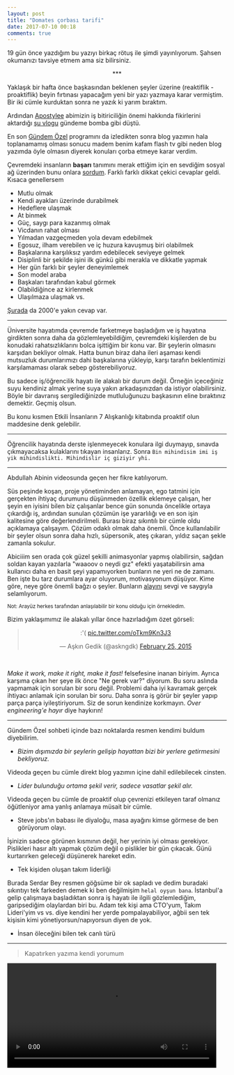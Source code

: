 ```yaml
---
layout: post
title: "Domates çorbası tarifi"
date: 2017-07-10 00:18
comments: true
---
```


19 gün önce yazdığım bu yazıyı birkaç rötuş ile şimdi yayınlıyorum. Şahsen okumanızı tavsiye etmem ama siz bilirsiniz.

<center>***</center>

Yaklaşık bir hafta önce başkasından beklenen şeyler üzerine (reaktiflik - proaktiflik) beyin fırtınası yapacağım yeni bir yazı yazmaya karar vermiştim.
Bir iki cümle kurduktan sonra ne yazık ki yarım bıraktım.

Ardından [Apostylee](https://twitter.com/apostylee) abimizin iş bitiriciliğin önemi hakkında fikirlerini aktardığı
 [şu vlogu](https://www.youtube.com/watch?v=rCu3e5F5C6k) gündeme bomba gibi düştü.

En son [Gündem Özel](https://www.youtube.com/watch?v=GSwQYWyeh4Q) programını da izledikten sonra blog yazımın hala toplanamamış olması sonucu
madem benim kafam flash tv gibi neden blog yazımda öyle olmasın diyerek konuları çorba etmeye karar verdim.

Çevremdeki insanların **başarı** tanımını merak ettiğim için en sevdiğim sosyal ağ üzerinden bunu onlara
 [sordum](https://twitter.com/askngdk/status/883788801230991362).
Farklı farklı dikkat çekici cevaplar geldi. Kısaca genellersem

- Mutlu olmak
- Kendi ayakları üzerinde durabilmek
- Hedeflere ulaşmak
- At binmek
- Güç, saygı para kazanmış olmak
- Vicdanın rahat olması
- Yılmadan vazgeçmeden yola devam edebilmek
- Egosuz, ilham verebilen ve iç huzura kavuşmuş biri olabilmek
- Başkalarına karşılıksız yardım edebilecek seviyeye gelmek
- Disiplinli bir şekilde işini ilk günkü gibi merakla ve dikkatle yapmak
- Her gün farklı bir şeyler deneyimlemek
- Son model araba
- Başkaları tarafından kabul görmek
- Olabildiğince az kirlenmek
- Ulaşılmaza ulaşmak vs.

[Şurada](https://docs.google.com/spreadsheets/d/1v5eUynYrtCcTbU-GH6H22vo0IfVd-wWsp5aPfiHn6_c/htmlview) da 2000'e yakın cevap var.

---

Üniversite hayatımda çevremde farketmeye başladığım ve iş hayatına girdikten sonra daha da gözlemleyebildiğim,
çevremdeki kişilerden de bu konudaki rahatsızlıklarını bolca işittiğim bir konu var.
Bir şeylerin olmasını karşıdan bekliyor olmak.
Hatta bunun biraz daha ileri aşaması kendi mutsuzluk durumlarımızı dahi başkalarına yükleyip,
karşı tarafın beklentimizi karşılamaması olarak sebep gösterebiliyoruz.

Bu sadece iş/öğrencilik hayatı ile alakalı bir durum değil.
Örneğin içeceğiniz suyu kendiniz almak yerine suya yakın arkadaşınızdan da istiyor olabilirsiniz.
Böyle bir davranış sergilediğinizde mutluluğunuzu başkasının eline bıraktınız demektir. Geçmiş olsun.

Bu konu kısmen Etkili İnsanların 7 Alışkanlığı kitabında proaktif olun maddesine denk gelebilir.

---

Öğrencilik hayatında derste işlenmeyecek konulara ilgi duymayıp, sınavda çıkmayacaksa kulaklarını tıkayan insanlarız.
Sonra `Bin mihindisim imi iş yik mihindislikti. Mihindislir iç giziyir yhi.`

---

Abdullah Abinin videosunda geçen her fikre katılıyorum.

Süs peşinde koşan, proje yönetiminden anlamayan,
ego tatmini için gerçekten ihtiyaç durumunu düşünmeden özellik eklemeye çalışan, her şeyin en iyisini bilen biz çalışanlar bence gün sonunda
öncelikle ortaya çıkardığı iş, ardından sunulan çözümün işe yararlılığı ve en son işin kalitesine göre değerlendirilmeli.
Burası biraz sıkıntılı bir cümle oldu açıklamaya çalışayım. Çözüm odaklı olmak daha önemli. Önce kullanılabilir bir şeyler olsun sonra
daha hızlı, süpersonik, ateş çıkaran, yıldız saçan şekle zamanla sokulur.

Abiciiim sen orada çok güzel şekilli animasyonlar yapmış olabilirsin, sağdan soldan kayan yazılarla "waaoov o neydi gız"
efekti yaşatabilirsin ama kullanıcı daha en basit şeyi yapamıyorken bunların ne yeri ne de zamanı.
Ben işte bu tarz durumlara ayar oluyorum, motivasyonum düşüyor. Kime göre, neye göre önemli bağzı o şeyler.
Bunların [alayını](https://www.youtube.com/watch?v=xHjaK9wNdDs) sevgi ve saygıyla selamlıyorum.

<small>Not: Arayüz herkes tarafından anlaşılabilir bir konu olduğu için örnekledim.</small>

Bizim yaklaşımımız ile alakalı yıllar önce hazırladığım özet görseli:

<center>
<blockquote class="twitter-tweet" data-lang="en"><p lang="und" dir="ltr">:&#39;( <a href="http://t.co/oTkm9Kn3J3">pic.twitter.com/oTkm9Kn3J3</a></p>
  &mdash; Aşkın Gedik (@askngdk) <a href="https://twitter.com/askngdk/status/570692422801477633">February 25, 2015</a></blockquote>
<script async src="//platform.twitter.com/widgets.js" charset="utf-8"></script>
</center>
<br />

*Make it work, make it right, make it fast!* felsefesine inanan biriyim. Ayrıca karşıma çıkan her şeye ilk önce "Ne gerek var?" diyorum.
Bu soru aslında yapmamak için sorulan bir soru değil. Problemi daha iyi kavramak gerçek ihtiyacı anlamak için sorulan bir soru.
Daha sonra iş görür bir şeyler yapıp parça parça iyileştiriyorum.
Siz de sorun kendinize korkmayın. *Over engineering'e hayır* diye haykırın!

---

Gündem Özel sohbeti içinde bazı noktalarda resmen kendimi buldum diyebilirim.

- *Bizim dışımızda bir şeylerin gelişip hayattan bizi bir yerlere getirmesini bekliyoruz.*

Videoda geçen bu cümle direkt blog yazımın içine dahil edilebilecek cinsten.

- *Lider bulunduğu ortama şekil verir, sadece vasatlar şekil alır.*

Videoda geçen bu cümle de proaktif olup çevrenizi etkileyen taraf olmanız öğütleniyor ama yanlış anlamaya müsait bir cümle.

- Steve jobs'ın babası ile diyaloğu, masa ayağını kimse görmese de ben görüyorum olayı.

İşinizin sadece görünen kısmının değil, her yerinin iyi olması gerekiyor. Pislikleri hasır altı yapmak çözüm değil o pislikler bir gün çıkacak.
Günü kurtarırken geleceği düşünerek hareket edin.

- Tek kişiden oluşan takım liderliği

Burada Serdar Bey resmen göğsüme bir ok sapladı ve dedim buradaki sıkıntıyı tek farkeden demek ki ben değilmişim `helal oyşun bana`.
İstanbul'a gelip çalışmaya başladıktan sonra
iş hayatı ile ilgili gözlemlediğim, garipsediğim olaylardan biri bu. Adam tek kişi ama CTO'yum, Takım Lideri'yim vs vs. diye kendini her yerde pompalayabiliyor,
ağbii sen tek kişisin kimi yönetiyorsun/napıyorsun diyen de yok.

- İnsan öleceğini bilen tek canlı türü

<!-- Bilgi - Kavrama - Uygulama - Analiz - Sentez - Değerlendirme -->

---

> Kapatırken yazıma kendi yorumum

  <video width="480" controls="controls">
  <source src="/public/haddini_bileceksin.mp4" type="video/mp4">
  </video>
